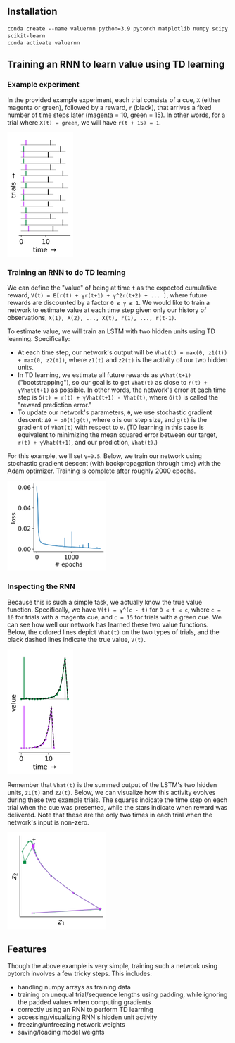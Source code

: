 ## Installation

```
conda create --name valuernn python=3.9 pytorch matplotlib numpy scipy scikit-learn
conda activate valuernn
```

## Training an RNN to learn value using TD learning

### Example experiment

In the provided example experiment, each trial consists of a cue, `X` (either magenta or green), followed by a reward, `r` (black), that arrives a fixed number of time steps later (magenta = 10, green = 15). In other words, for a trial where `X(t) = green`, we will have `r(t + 15) = 1`.

<img src="./plots/trials.png" width="150px;"/>

### Training an RNN to do TD learning

We can define the "value" of being at time `t` as the expected cumulative reward, `V(t) = E[r(t) + γr(t+1) + γ^2r(t+2) + ... ]`, where future rewards are discounted by a factor `0 ≤ γ ≤ 1`. We would like to train a network to estimate value at each time step given only our history of observations, `X(1), X(2), ..., X(t), r(1), ..., r(t-1)`.

To estimate value, we will train an LSTM with two hidden units using TD learning. Specifically:
- At each time step, our network's output will be `Vhat(t) = max(0, z1(t)) + max(0, z2(t))`, where `z1(t)` and `z2(t)` is the activity of our two hidden units.
- In TD learning, we estimate all future rewards as `γVhat(t+1)` ("bootstrapping"), so our goal is to get `Vhat(t)` as close to `r(t) + γVhat(t+1)` as possible. In other words, the network's error at each time step is `δ(t) = r(t) + γVhat(t+1) - Vhat(t)`, where `δ(t)` is called the "reward prediction error."
- To update our network's parameters, `θ`, we use stochastic gradient descent: `Δθ = αδ(t)g(t)`, where `α` is our step size, and `g(t)` is the gradient of `Vhat(t)` with respect to `θ`. (TD learning in this case is equivalent to minimizing the mean squared error between our target, `r(t) + γVhat(t+1)`, and our prediction, `Vhat(t)`.)

For this example, we'll set `γ=0.5`. Below, we train our network using stochastic gradient descent (with backpropagation through time) with the Adam optimizer. Training is complete after roughly 2000 epochs.

<img src="./plots/loss.png" width="225px;"/>

### Inspecting the RNN

Because this is such a simple task, we actually know the true value function. Specifically, we have `V(t) = γ^(c - t)` for `0 ≤ t ≤ c`, where `c = 10` for trials with a magenta cue, and `c = 15` for trials with a green cue. We can see how well our network has learned these two value functions. Below, the colored lines depict `Vhat(t)` on the two types of trials, and the black dashed lines indicate the true value, `V(t)`.

<img src="./plots/value.png" width="150px;"/>

Remember that `Vhat(t)` is the summed output of the LSTM's two hidden units, `z1(t)` and `z2(t)`. Below, we can visualize how this activity evolves during these two example trials. The squares indicate the time step on each trial when the cue was presented, while the stars indicate when reward was delivered. Note that these are the only two times in each trial when the network's input is non-zero.

<img src="./plots/rnn.png" width="225px;"/>

## Features

Though the above example is very simple, training such a network using pytorch involves a few tricky steps. This includes:

- handling numpy arrays as training data
- training on unequal trial/sequence lengths using padding, while ignoring the padded values when computing gradients
- correctly using an RNN to perform TD learning
- accessing/visualizing RNN's hidden unit activity
- freezing/unfreezing network weights
- saving/loading model weights
